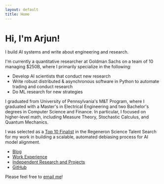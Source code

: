 ```yaml
---
layout: default
title: Home
---
```


# Hi, I'm Arjun!
I build AI systems and write about engineering and research.

I'm currently a quantitative researcher at Goldman Sachs on a team of 10 managing $250B, where I primarily specialize in the following:
- Develop AI scientists that conduct new research
- Write robust distributed & asynchronous software in Python to automate trading and conduct research
- Do ML research for new strategies

I graduated from University of Pennsylvania's M&T Program, where I graduated with a Master's in Electrical Engineering and two Bachelor's degrees in Computer Science and Finance. In particular, I focused on higher-level math, including Measure Theory, Stochastic Calculus, and Quantum Mechanics.

I was selected as a [Top 10 Finalist](https://www.societyforscience.org/regeneron-sts/2020-sts-winners/) in the Regeneron Science Talent Search for my work in building a scalable, automated debiasing process for AI model alignment.

- [Blog](/blog)
- [Work Experience](/experience)
- [Independent Research and Projects](/projects)
- [GitHub](https://github.com/arjunneervannan)

Please feel free to [email me](arjun.neervannan@gmail.com)!
